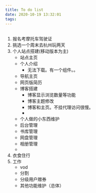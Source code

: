 ```yaml
---
title: To do list
date: 2020-10-19 13:32:01
tags:
---
```


## 
1. 报名考摩托车驾驶证
2. 挑选一个周末去杭州玩两天
3. 个人站点搭建(移动版本为主)
    - 站点主页
    - 个人介绍
         - 无法下载。有一个组件。。
    - 导航主页
    - 网页版简历
    - 博客搭建
        - 博客显示浏览数量等功能
        - 博客主题修改
        - 博客和主页。不挂代理访问很慢。
        - 
    - 个人做的小东西维护
    - 后台管理
    - 书库管理
    - 网盘管理
    - 相册管理
    - 
4. 衣食住行
5. 工作
    - vod
    - 分割
    - 分级用户赠券
    - 其他功能维护（总体）